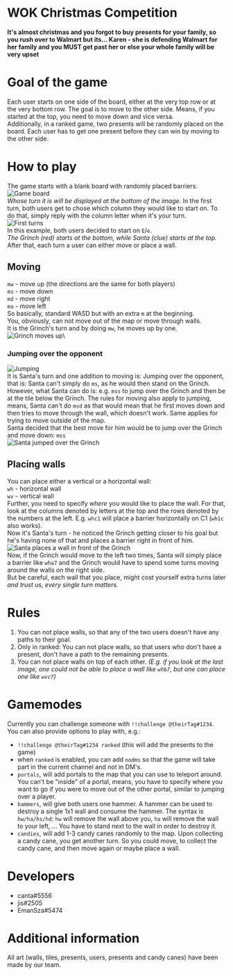 # WOK Christmas Competition

**It's almost christmas and you forgot to buy presents for your family, so you rush over to Walmart but its... Karen - she is defending Walmart for her family and you MUST get past her or else your whole family will be very upset**

# Goal of the game
Each user starts on one side of the board, either at the very top row or at the very bottom row. The goal is to move to the other side. Means, if you started at the top, you need to move down and vice versa.\
Additionally, in a ranked game, two presents will be randomly placed on the board. Each user has to get one present before they can win by moving to the other side.

# How to play
The game starts with a blank board with randomly placed barriers.\
![Game board](https://imgur.com/oM4XJSJ.png)\
_Whose turn it is will be displayed at the bottom of the image._
In the first turn, both users get to chose which column they would like to start on. To do that, simply reply with the column letter when it's your turn.\
![First turns](https://imgur.com/iJgvaED.png)\
In this example, both users decided to start on `E`/`e`.\
_The Grinch (red) starts at the bottom, while Santa (clue) starts at the top._\
After that, each turn a user can either move or place a wall.

## Moving
`mw` - move up (the directions are the same for both players)\
`ms` - move down\
`md` - move right\
`ma` - move left\
So basically, standard WASD but with an extra `m` at the beginning.\
You, obviously, can not move out of the map or move through walls.\
It is the Grinch's turn and by doing `mw`, he moves up by one.\
![Grinch moves up](https://imgur.com/rUaj8LU.png)\
### Jumping over the opponent
![Jumping](https://imgur.com/ApldtpX.png)\
It is Santa's turn and one addition to moving is: Jumping over the opponent, that is: Santa can't simply do `ms`, as he would then stand on the Grinch.\
However, what Santa can do is: e.g. `mss` to jump over the Grinch and then be at the tile below the Grinch. The rules for moving also apply to jumping, means, Santa can't do `msd` as that would mean that he first moves down and then tries to move through the wall, which doesn't work. Same applies for trying to move outside of the map.\
Santa decided that the best move for him would be to jump over the Grinch and move down: `mss`\
![Santa jumped over the Grinch](https://imgur.com/Vf7lyLL.png)
## Placing walls
You can place either a vertical or a horizontal wall:\
`wh` - horizontal wall\
`wv` - vertical wall\
Further, you need to specify _where_ you would like to place the wall.
For that, look at the columns denoted by letters at the top and the rows denoted by the numbers at the left. E.g. `whc1` will place a barrier horizontally on C1 (`wh1c` also works).\
Now it's Santa's turn - he noticed the Grinch getting closer to his goal but he's having none of that and places a barrier right in front of him.\
![Santa places a wall in front of the Grinch](https://imgur.com/8XiSGsz.png)\
Now, if the Grinch would move to the left two times, Santa will simply place a barrier like `wha7` and the Grinch would have to spend some turns moving around the walls on the right side.\
But be careful, each wall that you place, might cost yourself extra turns later _and trust us, every single turn matters._

# Rules
1. You can not place walls, so that any of the two users doesn't have any paths to their goal.
2. Only in ranked: You can not place walls, so that users who don't have a present, don't have a path to the remaining presents.
3. You can not place walls on top of each other. _(E.g. if you look at the last image, one could not be able to place a wall like `whb7`, but one can place one like `wvc7`)_

# Gamemodes
Currently you can challenge someone with `!!challenge @theirTag#1234`.\
You can also provide options to play with, e.g.:
- `!!challenge @theirTag#1234 ranked` (this will add the presents to the game)
- when `ranked` is enabled, you can add `nodms` so that the game will take part in the current channel and not in DM's.
- `portals`, will add portals to the map that you can use to teleport around. You can't be "inside" of a portal, means, you have to specify where you want to go if you were to move out of the other portal, similar to jumping over a player.
- `hammers`, will give both users one hammer. A hammer can be used to destroy a single 1x1 wall and consume the hammer. The syntax is `hw/ha/hs/hd`: `hw` will remove the wall above you, `ha` will remove the wall to your left, ... You have to stand next to the wall in order to destroy it.
- `candies`, will add 1-3 candy canes randomly to the map. Upon collecting a candy cane, you get another turn. So you could move, to collect the candy cane, and then move again or maybe place a wall.

# Developers
- canta#5556
- jis#2505
- EmanSza#5474

# Additional information
All art (walls, tiles, presents, users, presents and candy canes) have been made by our team.
